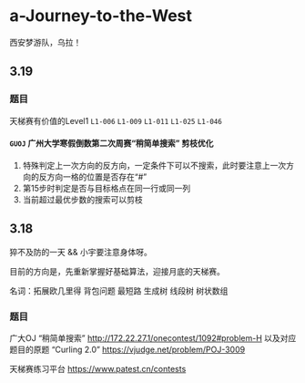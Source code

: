 # a-Journey-to-the-West
西安梦游队，乌拉！

## 3.19

### 题目

天梯赛有价值的Level1 `L1-006` `L1-009` `L1-011` `L1-025` `L1-046`

#### `GUOJ` 广州大学寒假倒数第二次周赛“稍简单搜索” 剪枝优化

1. 特殊判定上一次方向的反方向，一定条件下可以不搜索，此时要注意上一次方向的反方向一格的位置是否存在“#”
2. 第15步时判定是否与目标格点在同一行或同一列
3. 当前超过最优步数的搜索可以剪枝

## 3.18

猝不及防的一天 && 小宇要注意身体呀。

目前的方向是，先重新掌握好基础算法，迎接月底的天梯赛。

名词：拓展欧几里得 背包问题 最短路 生成树 线段树 树状数组

### 题目

广大OJ “稍简单搜索” http://172.22.27.1/onecontest/1092#problem-H
以及对应题目的原题 “Curling 2.0” https://vjudge.net/problem/POJ-3009

天梯赛练习平台 https://www.patest.cn/contests
